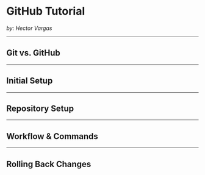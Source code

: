 # GitHub Tutorial

_by: Hector Vargas_

---
## Git vs. GitHub



---
## Initial Setup



---
## Repository Setup



---
## Workflow & Commands



---
## Rolling Back Changes